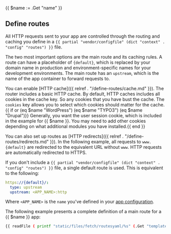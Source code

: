 {{ $name := .Get "name" }}
## Define routes

All HTTP requests sent to your app are controlled through the routing and caching you define in a `{{ partial "vendor/configfile" (dict "context" . "config" "routes") }}` file.

The two most important options are the main route and its caching rules.
A route can have a placeholder of `{default}`,
which is replaced by your domain name in production and environment-specific names for your development environments.
The main route has an `upstream`, which is the name of the app container to forward requests to.

You can enable [HTTP cache]({{ relref . "/define-routes/cache.md" }}).
The router includes a basic HTTP cache.
By default, HTTP caches includes all cookies in the cache key.
So any cookies that you have bust the cache.
The `cookies` key allows you to select which cookies should matter for the cache.{{ if or (eq $name "WordPress") (eq $name "TYPO3") (eq $name "Drupal")}}
Generally, you want the user session cookie, which is included in the example for {{ $name }}.
You may need to add other cookies depending on what additional modules you have installed.{{ end }}

You can also set up routes as [HTTP redirects]({{ relref . "/define-routes/redirects.md" }}).
In the following example, all requests to `www.{default}` are redirected to the equivalent URL without `www`.
HTTP requests are automatically redirected to HTTPS.

If you don't include a `{{ partial "vendor/configfile" (dict "context" . "config" "routes") }}` file, a single default route is used.
This is equivalent to the following:

```yaml {configFile="routes"}
https://{default}/:
  type: upstream
  upstream: <APP_NAME>:http
```

Where `<APP_NAME>` is the `name` you've defined in your [app configuration](#configure-apps-in-platformappyaml).

The following example presents a complete definition of a main route for a {{ $name }} app:

```bash {configFile="routes"}
{{ readFile ( printf "static/files/fetch/routesyaml/%s" (.Get "template" ) ) }}
```
